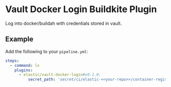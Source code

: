 # Vault Docker Login Buildkite Plugin

Log into docker/buildah with credentials stored in vault.

## Example

Add the following to your `pipeline.yml`:

```yml
steps:
  - command: ls
    plugins:
      - elastic/vault-docker-login#v0.1.0:
          secret_path: 'secret/ci/elastic-<<your-repo>>/container-registry/<<credentials>>'
```
